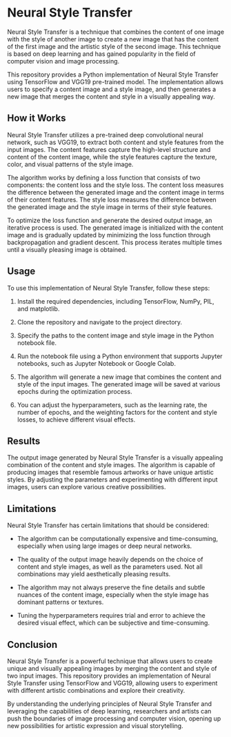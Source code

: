 # Neural Style Transfer

Neural Style Transfer is a technique that combines the content of one image with the style of another image to create a new image that has the content of the first image and the artistic style of the second image. This technique is based on deep learning and has gained popularity in the field of computer vision and image processing.

This repository provides a Python implementation of Neural Style Transfer using TensorFlow and VGG19 pre-trained model. The implementation allows users to specify a content image and a style image, and then generates a new image that merges the content and style in a visually appealing way.

## How it Works

Neural Style Transfer utilizes a pre-trained deep convolutional neural network, such as VGG19, to extract both content and style features from the input images. The content features capture the high-level structure and content of the content image, while the style features capture the texture, color, and visual patterns of the style image.

The algorithm works by defining a loss function that consists of two components: the content loss and the style loss. The content loss measures the difference between the generated image and the content image in terms of their content features. The style loss measures the difference between the generated image and the style image in terms of their style features.

To optimize the loss function and generate the desired output image, an iterative process is used. The generated image is initialized with the content image and is gradually updated by minimizing the loss function through backpropagation and gradient descent. This process iterates multiple times until a visually pleasing image is obtained.

## Usage

To use this implementation of Neural Style Transfer, follow these steps:

1. Install the required dependencies, including TensorFlow, NumPy, PIL, and matplotlib.

2. Clone the repository and navigate to the project directory.

3. Specify the paths to the content image and style image in the Python notebook file.

4. Run the notebook file using a Python environment that supports Jupyter notebooks, such as Jupyter Notebook or Google Colab.

5. The algorithm will generate a new image that combines the content and style of the input images. The generated image will be saved at various epochs during the optimization process.

6. You can adjust the hyperparameters, such as the learning rate, the number of epochs, and the weighting factors for the content and style losses, to achieve different visual effects.

## Results

The output image generated by Neural Style Transfer is a visually appealing combination of the content and style images. The algorithm is capable of producing images that resemble famous artworks or have unique artistic styles. By adjusting the parameters and experimenting with different input images, users can explore various creative possibilities.

## Limitations

Neural Style Transfer has certain limitations that should be considered:

- The algorithm can be computationally expensive and time-consuming, especially when using large images or deep neural networks.

- The quality of the output image heavily depends on the choice of content and style images, as well as the parameters used. Not all combinations may yield aesthetically pleasing results.

- The algorithm may not always preserve the fine details and subtle nuances of the content image, especially when the style image has dominant patterns or textures.

- Tuning the hyperparameters requires trial and error to achieve the desired visual effect, which can be subjective and time-consuming.

## Conclusion

Neural Style Transfer is a powerful technique that allows users to create unique and visually appealing images by merging the content and style of two input images. This repository provides an implementation of Neural Style Transfer using TensorFlow and VGG19, allowing users to experiment with different artistic combinations and explore their creativity.

By understanding the underlying principles of Neural Style Transfer and leveraging the capabilities of deep learning, researchers and artists can push the boundaries of image processing and computer vision, opening up new possibilities for artistic expression and visual storytelling.
